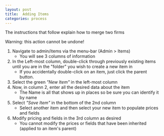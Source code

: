 ```yaml
---
layout: post
title:  Adding Items
categories: process
---
```

The instructions that follow explain how to merge two firms

Warning: this action cannot be undone! 

1. Navigate to admin/items via the menu-bar (Admin > Items)
	- You will see 3 columns of information
2. In the Left-most column, double-click through previously existing items until you are in the "folder" you wish to create a new item in
	- If you accidentally double-click on an item, just click the parent button.
3. Select the green *"New Item"* in the left-most column
4. Now, in column 2, enter all the desired data about the item
	- The Name is all that shows up in places so be sure you can identify it by name
5. Select *"Save Item"* in the bottom of the 2nd column
	- Select another item and then select your new item to populate prices and fields
6. Modify pricing and fields in the 3rd column as desired
	- You cannot modify the prices or fields that have been inherited (applied to an item's parent)